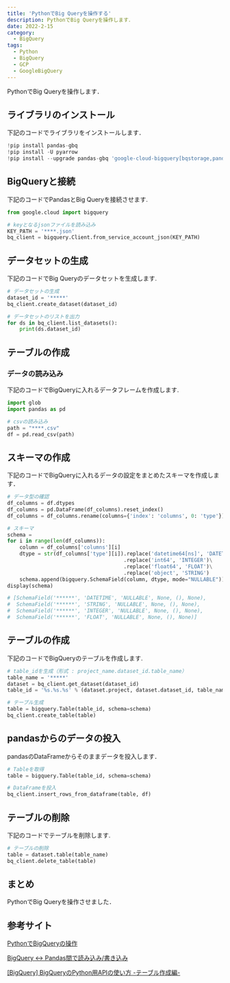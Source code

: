 ```yaml
---
title: 'PythonでBig Queryを操作する'
description: PythonでBig Queryを操作します．
date: 2022-2-15
category: 
  - BigQuery
tags:
  - Python
  - BigQuery
  - GCP
  - GoogleBigQuery
---
```

PythonでBig Queryを操作します．

<!-- https://www.hamlet-engineer.com -->

<!-- more -->

<ClientOnly>
  <CallInArticleAdsense />
</ClientOnly>



## ライブラリのインストール
下記のコードでライブラリをインストールします．
```python
!pip install pandas-gbq
!pip install -U pyarrow
!pip install --upgrade pandas-gbq 'google-cloud-bigquery[bqstorage,pandas]'
```

## BigQueryと接続
下記のコードでPandasとBig Queryを接続させます.
```python
from google.cloud import bigquery

# keyとなるjsonファイルを読み込み
KEY_PATH = '****.json'
bq_client = bigquery.Client.from_service_account_json(KEY_PATH)
```

## データセットの生成
下記のコードでBig Queryのデータセットを生成します.
```python
# データセットの生成
dataset_id = '*****'
bq_client.create_dataset(dataset_id)

# データセットのリストを出力
for ds in bq_client.list_datasets():
    print(ds.dataset_id)
```

## テーブルの作成

### データの読み込み
下記のコードでBigQueryに入れるデータフレームを作成します.

```python
import glob
import pandas as pd

# csvの読み込み
path = "****.csv"
df = pd.read_csv(path)
```

## スキーマの作成
下記のコードでBigQueryに入れるデータの設定をまとめたスキーマを作成します．

```python
# データ型の確認
df_columns = df.dtypes
df_columns = pd.DataFrame(df_columns).reset_index()
df_columns = df_columns.rename(columns={'index': 'columns', 0: 'type'})

# スキーマ
schema = 
for i in range(len(df_columns)):
    column = df_columns['columns'][i]
    dtype = str(df_columns['type'][i]).replace('datetime64[ns]', 'DATETIME')\
                                      .replace('int64', 'INTEGER')\
                                      .replace('float64', 'FLOAT')\
                                      .replace('object', 'STRING')
    schema.append(bigquery.SchemaField(column, dtype, mode="NULLABLE"))
display(schema)

# [SchemaField('******', 'DATETIME', 'NULLABLE', None, (), None),
#  SchemaField('******', 'STRING', 'NULLABLE', None, (), None),
#  SchemaField('******', 'INTEGER', 'NULLABLE', None, (), None),
#  SchemaField('******', 'FLOAT', 'NULLABLE', None, (), None)]
```

## テーブルの作成
下記のコードでBigQueryのテーブルを作成します.

```python
# table_idを生成（形式 : project_name.dataset_id.table_name）
table_name = '*****'
dataset = bq_client.get_dataset(dataset_id)
table_id = '%s.%s.%s' % (dataset.project, dataset.dataset_id, table_name)

# テーブル生成
table = bigquery.Table(table_id, schema=schema)
bq_client.create_table(table)
```

## pandasからのデータの投入
pandasのDataFrameからそのままデータを投入します．

```python
# Tableを取得
table = bigquery.Table(table_id, schema=schema)

# DataFrameを投入
bq_client.insert_rows_from_dataframe(table, df)
```

## テーブルの削除
下記のコードでテーブルを削除します.

```python
# テーブルの削除
table = dataset.table(table_name)
bq_client.delete_table(table)
```


## まとめ
PythonでBig Queryを操作させました．

## 参考サイト
[PythonでBigQueryの操作](https://blog.imind.jp/entry/2019/12/08/025818)

[BigQuery ↔ Pandas間で読み込み/書き込み](https://qiita.com/komiya_____/items/8fd900006bbb2ebeb8b8)

[[BigQuery] BigQueryのPython用APIの使い方 -テーブル作成編-](https://qiita.com/Hyperion13fleet/items/0e00f4070f623dacf92b)


<ClientOnly>
  <CallInArticleAdsense />
</ClientOnly>





